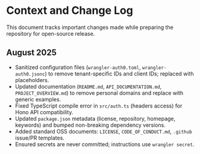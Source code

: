# Context and Change Log

This document tracks important changes made while preparing the repository for open-source release.

## August 2025
- Sanitized configuration files (`wrangler-auth0.toml`, `wrangler-auth0.jsonc`) to remove tenant-specific IDs and client IDs; replaced with placeholders.
- Updated documentation (`README.md`, `API_DOCUMENTATION.md`, `PROJECT_OVERVIEW.md`) to remove personal domains and replace with generic examples.
- Fixed TypeScript compile error in `src/auth.ts` (headers access) for Hono API compatibility.
- Updated `package.json` metadata (license, repository, homepage, keywords) and bumped non-breaking dependency versions.
- Added standard OSS documents: `LICENSE`, `CODE_OF_CONDUCT.md`, `.github` issue/PR templates.
- Ensured secrets are never committed; instructions use `wrangler secret`.
